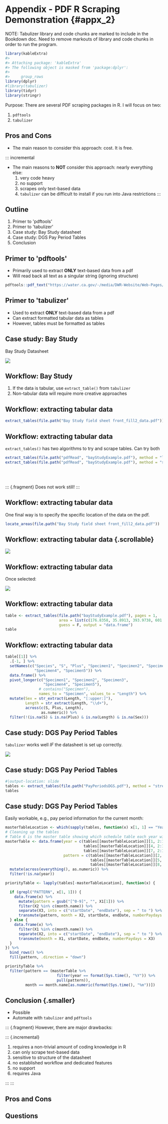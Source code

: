 # Appendix - PDF R Scraping Demonstration {#appx_2}

NOTE: Tabulizer library and code chunks are marked to include in the Bookdown doc.
Need to remove markouts of library and code chunks in order to run the program.


<!-- --- -->
<!-- title: "R Scraping Demonstration" -->
<!-- author: "Trinh Nguyen" -->
<!-- institute: "IEP, CDFW" -->
<!-- format:  -->
<!--   revealjs: -->
<!--     code-line-numbers: true -->
<!-- --- -->


```r
library(kableExtra)
#> 
#> Attaching package: 'kableExtra'
#> The following object is masked from 'package:dplyr':
#> 
#>     group_rows
library(dplyr)
#library(tabulizer)
library(tidyr)
library(stringr)
```

Purpose: There are several PDF scraping packages in R. I will focus on two:

1.  `pdftools`
2.  `tabulizer`

## Pros and Cons

-   The main reason to consider this approach: cost. It is free.

::: incremental
-   The main reasons to **NOT** consider this approach: nearly everything else:
    1.  very code heavy
    2.  no support
    3.  scrapes only text-based data
    4.  `tabulizer` can be difficult to install if you run into Java restrictions
:::

## Outline

1.  Primer to 'pdftools'
2.  Primer to 'tabulizer'
3.  Case study: Bay Study datasheet
4.  Case study: DGS Pay Period Tables
5.  Conclusion

## Primer to 'pdftools'

-   Primarily used to extract **ONLY** text-based data from a pdf
-   Will read back all text as a singular string (ignoring structure)


```r
pdftools::pdf_text("https://water.ca.gov/-/media/DWR-Website/Web-Pages/Programs/State-Water-Project/Operations-And-Maintenance/Files/Operations-Control-Office/Delta-Status-And-Operations/Delta-Operations-Daily-Summary.pdf")
```

## Primer to 'tabulizer'

-   Used to extract **ONLY** text-based data from a pdf
-   Can extract formatted tabular data as tables
-   However, tables must be formatted as tables

## Case study: Bay Study

Bay Study Datasheet

![](bayStudyExample_1.png)

## Workflow: Bay Study

1. If the data is tabular, use `extract_table()` from `tabulizer`
2. Non-tabular data will require more creative approaches

## Workflow: extracting tabular data


```r
extract_tables(file.path("Bay Study field sheet front_fill2_data.pdf"))
```

## Workflow: extracting tabular data

`extract_tables()` has two algorithms to try and scrape tables. Can try both


```r
extract_tables(file.path("pdfRead", "bayStudyExample.pdf"), method = "lattice")
extract_tables(file.path("pdfRead", "bayStudyExample.pdf"), method = "stream")
```

<br/><br/>

::: {.fragment}
Does not work still!
:::

## Workflow: extracting tabular data

One final way is to specify the specific location of the data on the pdf.


```r
locate_areas(file.path("Bay Study field sheet front_fill2_data.pdf"))
```

## Workflow: extracting tabular data {.scrollable}

![](locateCoordinates.png)

## Workflow: extracting tabular data

Once selected:

![](locateCoordinatesResults.png)

## Workflow: extracting tabular data


```r
table <- extract_tables(file.path("bayStudyExample.pdf"), pages = 1,
                        area = list(c(176.8358, 35.8913, 393.9738, 601.7659)), 
                        guess = F, output = "data.frame")
table
```

## Workflow: extracting tabular data 

```r
table[[1]] %>% 
  .[-1, ] %>% 
  setNames(c("Species", "S", "Plus", "Specimen1", "Specimen2", "Specimen3", 
             "Specimen4", "Specimen5")) %>% 
  data.frame() %>% 
  pivot_longer(c("Specimen1", "Specimen2", "Specimen3", 
                 "Specimen4", "Specimen5"),
               # contains("Specimen"), 
               names_to = "Specimen", values_to = "Length") %>% 
  mutate(Sex = str_extract(Length, "[:upper:]"),
         Length = str_extract(Length, "\\d+"),
         across(c(S, Plus, Length),
                as.numeric)) %>% 
  filter(!(is.na(S) & is.na(Plus) & is.na(Length) & is.na(Sex)))
```

## Case study: DGS Pay Period Tables

`tabulizer` works well *IF* the datasheet is set up correctly.

![](PayPeriodsDGS_1.png)

## Case study: DGS Pay Period Tables


```r
#|output-location: slide
tables <- extract_tables(file.path("PayPeriodsDGS.pdf"), method = "stream")
tables
```

## Case study: DGS Pay Period Tables

Easily workable, e.g., pay period information for the current month:


```r
masterTableLocation <- which(sapply(tables, function(x) x[1, 1] == "Year"))
# Cleaning up the tables
# Table 6 is the master table showing which schedule table each year will follow:
masterTable <- data.frame(year = c(tables[[masterTableLocation]][1, 2:12], 
                                   tables[[masterTableLocation]][4, 2:12], 
                                   tables[[masterTableLocation]][7, 2:12]), 
                          pattern = c(tables[[masterTableLocation]][2, 2:12], 
                                      tables[[masterTableLocation]][5, 2:12], 
                                      tables[[masterTableLocation]][8, 2:12])) %>% 
  mutate(across(everything(), as.numeric)) %>% 
  filter(!is.na(year))

priorityTable <- lapply(tables[-masterTableLocation], function(x) {

  if (grepl("PATTERN", x[1, 1])) {
    data.frame(x) %>% 
      mutate(pattern = gsub("[^0-9]", "", X1[1])) %>% 
      filter(X2 %in% c(month.name)) %>% 
      separate(X3, into = c("startDate", "endDate"), sep = " to ") %>% 
      transmute(pattern, month = X2, startDate, endDate, numberPaydays = X4)
  } else {
    data.frame(x) %>% 
      filter(X1 %in% c(month.name)) %>% 
      separate(X2, into = c("startDate", "endDate"), sep = " to ") %>% 
      transmute(month = X1, startDate, endDate, numberPaydays = X3)
  }
}) %>% 
  bind_rows() %>% 
  fill(pattern, .direction = "down")

priorityTable %>% 
  filter(pattern == (masterTable %>%
                       filter(year == format(Sys.time(), "%Y")) %>% 
                       pull(pattern)),
         month == month.name[as.numeric(format(Sys.time(), "%m"))])
```

## Conclusion {.smaller}

- Possible
- Automate with `tabulizer` and `pdftools`

::: {.fragment}
However, there are major drawbacks:

::: {.incremental}
  1. requires a non-trivial amount of coding knowledge in R
  2. can only scrape text-based data
  3. sensitive to structure of the datasheet
  4. no established workflow and dedicated features
  5. no support
  6. requires Java

:::
:::

## Pros and Cons



## Questions<!-- --- -->

